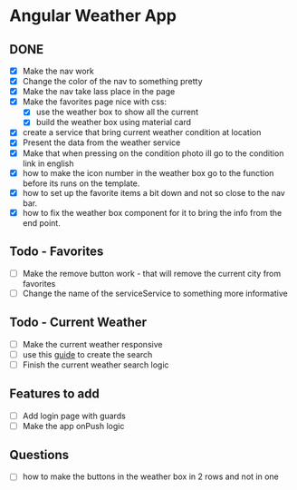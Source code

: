 # Angular Weather App

## DONE
- [x] Make the nav work
- [x] Change the color of the nav to something pretty
- [x] Make the nav take lass place in the page
- [x] Make the favorites page nice with css:
  - [x] use the weather box to show all the current
  - [x] build the weather box using material card
- [x] create a service that bring current weather condition at location 
- [x] Present the data from the weather service
- [x] Make that when pressing on the condition photo ill go to the condition link in english 
- [x] how to make the icon number in the weather box go to the function before its runs on the template.
- [x] how to set up the favorite items a bit down and not so close to the nav bar.
- [x] how to fix the weather box component for it to bring the info from the end point.

## Todo - Favorites
- [ ] Make the remove button work - that will remove the current city from favorites
- [ ] Change the name of the serviceService to something more informative

## Todo - Current Weather
- [ ] Make the current weather responsive 
- [ ] use this [guide](https://learnsomethingquick.com/build-a-weather-app-with-angular/) to create the search
- [ ] Finish the current weather search logic

## Features to add 
- [ ] Add login page with guards 
- [ ] Make the app onPush logic 

## Questions
- [ ] how to make the buttons in the weather box in 2 rows and not in one
